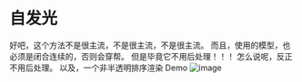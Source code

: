 ﻿# 自发光
好吧，这个方法不是很主流，不是很主流，不是很主流。
而且，使用的模型，也必须是闭合连续的，否则会穿帮。
但是毕竟它不用后处理！！！
怎么说呢，反正不用后处理。 
以及，一个非半透明排序渲染 Demo
![image](https://github.com/whisperlin/utils/blob/master/unity/SelfLight/demo.png)

